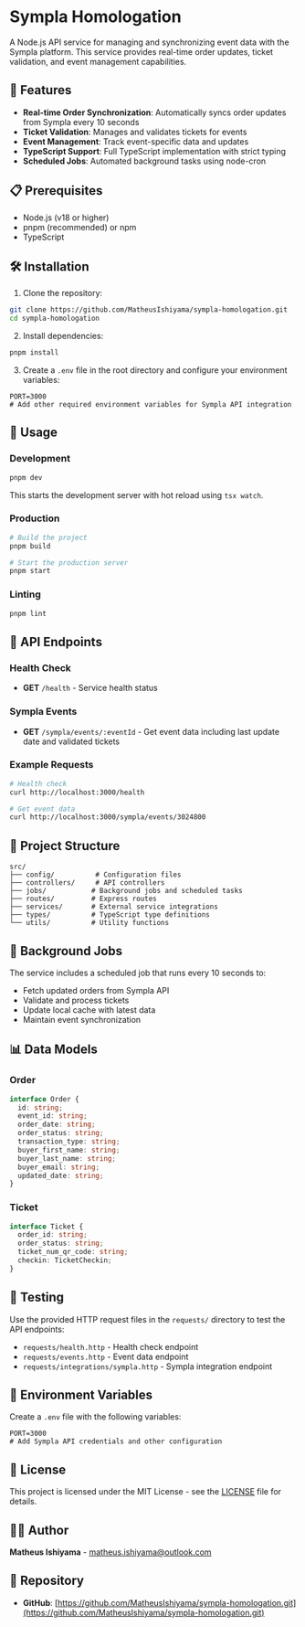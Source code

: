 # Sympla Homologation

A Node.js API service for managing and synchronizing event data with the Sympla platform. This service provides real-time order updates, ticket validation, and event management capabilities.

## 🚀 Features

- **Real-time Order Synchronization**: Automatically syncs order updates from Sympla every 10 seconds
- **Ticket Validation**: Manages and validates tickets for events
- **Event Management**: Track event-specific data and updates
- **TypeScript Support**: Full TypeScript implementation with strict typing
- **Scheduled Jobs**: Automated background tasks using node-cron

## 📋 Prerequisites

- Node.js (v18 or higher)
- pnpm (recommended) or npm
- TypeScript

## 🛠️ Installation

1. Clone the repository:

```bash
git clone https://github.com/MatheusIshiyama/sympla-homologation.git
cd sympla-homologation
```

2. Install dependencies:

```bash
pnpm install
```

3. Create a `.env` file in the root directory and configure your environment variables:

```env
PORT=3000
# Add other required environment variables for Sympla API integration
```

## 🚀 Usage

### Development

```bash
pnpm dev
```

This starts the development server with hot reload using `tsx watch`.

### Production

```bash
# Build the project
pnpm build

# Start the production server
pnpm start
```

### Linting

```bash
pnpm lint
```

## 📡 API Endpoints

### Health Check

- **GET** `/health` - Service health status

### Sympla Events

- **GET** `/sympla/events/:eventId` - Get event data including last update date and validated tickets

### Example Requests

```bash
# Health check
curl http://localhost:3000/health

# Get event data
curl http://localhost:3000/sympla/events/3024800
```

## 🔧 Project Structure

```
src/
├── config/          # Configuration files
├── controllers/     # API controllers
├── jobs/           # Background jobs and scheduled tasks
├── routes/         # Express routes
├── services/       # External service integrations
├── types/          # TypeScript type definitions
└── utils/          # Utility functions
```

## 🔄 Background Jobs

The service includes a scheduled job that runs every 10 seconds to:

- Fetch updated orders from Sympla API
- Validate and process tickets
- Update local cache with latest data
- Maintain event synchronization

## 📊 Data Models

### Order

```typescript
interface Order {
  id: string;
  event_id: string;
  order_date: string;
  order_status: string;
  transaction_type: string;
  buyer_first_name: string;
  buyer_last_name: string;
  buyer_email: string;
  updated_date: string;
}
```

### Ticket

```typescript
interface Ticket {
  order_id: string;
  order_status: string;
  ticket_num_qr_code: string;
  checkin: TicketCheckin;
}
```

## 🧪 Testing

Use the provided HTTP request files in the `requests/` directory to test the API endpoints:

- `requests/health.http` - Health check endpoint
- `requests/events.http` - Event data endpoint
- `requests/integrations/sympla.http` - Sympla integration endpoint

## 📝 Environment Variables

Create a `.env` file with the following variables:

```env
PORT=3000
# Add Sympla API credentials and other configuration
```

## 📄 License

This project is licensed under the MIT License - see the [LICENSE](LICENSE) file for details.

## 👨‍💻 Author

**Matheus Ishiyama** - [matheus.ishiyama@outlook.com](mailto:matheus.ishiyama@outlook.com)

## 🔗 Repository

- **GitHub**: [https://github.com/MatheusIshiyama/sympla-homologation.git](https://github.com/MatheusIshiyama/sympla-homologation.git)
